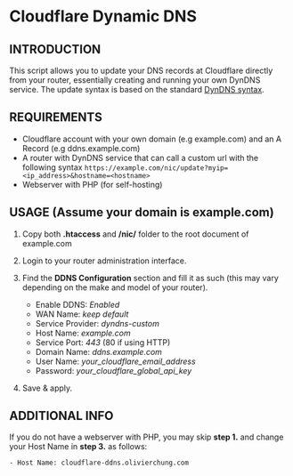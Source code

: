 # Cloudflare Dynamic DNS

## INTRODUCTION
This script allows you to update your DNS records at Cloudflare directly from your router, essentially creating and running your own DynDNS service. The update syntax is based on the standard [DynDNS syntax](https://help.dyn.com/remote-access-api/perform-update/).

## REQUIREMENTS
 - Cloudflare account with your own domain (e.g example.com) and an A Record (e.g ddns.example.com)
 - A router with DynDNS service that can call a custom url with the following syntax
    `https://example.com/nic/update?myip=<ip_address>&hostname=<hostname>`
 - Webserver with PHP (for self-hosting)

## USAGE (Assume your domain is example.com)

1. Copy both **.htaccess** and **/nic/** folder to the root document of example.com
2. Login to your router administration interface.
3. Find the **DDNS Configuration** section and fill it as such (this may vary depending on the make and model of your router).

  	- Enable DDNS: *Enabled*
  	- WAN Name: *keep default*
  	- Service Provider: *dyndns-custom*
  	- Host Name: *example.com*
  	- Service Port: *443* (80 if using HTTP)
  	- Domain Name: *ddns.example.com*
  	- User Name: *your_cloudflare_email_address*
  	- Password: *your_cloudflare_global_api_key*

4. Save & apply.

## ADDITIONAL INFO

If you do not have a webserver with PHP, you may skip **step 1.** and change your Host Name in **step 3.** as follows:

  	- Host Name: cloudflare-ddns.olivierchung.com